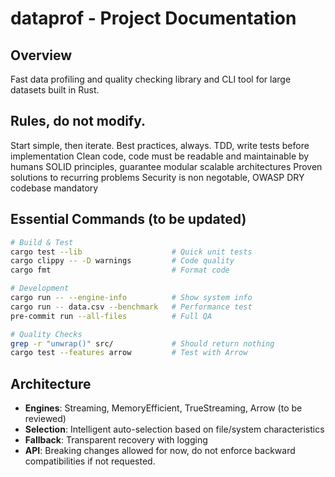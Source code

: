 # dataprof - Project Documentation

## Overview

Fast data profiling and quality checking library and CLI tool for large datasets built in Rust.

## Rules, do not modify.

Start simple, then iterate.
Best practices, always.
TDD, write tests before implementation
Clean code, code must be readable and maintainable by humans
SOLID principles, guarantee modular scalable architectures
Proven solutions to recurring problems
Security is non negotable, OWASP
DRY codebase mandatory

## Essential Commands (to be updated)

```bash
# Build & Test
cargo test --lib                    # Quick unit tests
cargo clippy -- -D warnings         # Code quality
cargo fmt                           # Format code

# Development
cargo run -- --engine-info          # Show system info
cargo run -- data.csv --benchmark   # Performance test
pre-commit run --all-files          # Full QA

# Quality Checks
grep -r "unwrap()" src/             # Should return nothing
cargo test --features arrow         # Test with Arrow
```

## Architecture

- **Engines**: Streaming, MemoryEfficient, TrueStreaming, Arrow (to be reviewed)
- **Selection**: Intelligent auto-selection based on file/system characteristics
- **Fallback**: Transparent recovery with logging
- **API**: Breaking changes allowed for now, do not enforce backward compatibilities if not requested.
